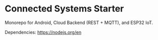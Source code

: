 # Connected Systems Starter

Monorepo for Android, Cloud Backend (REST + MQTT), and ESP32 IoT.


Dependencies:
https://nodejs.org/en
